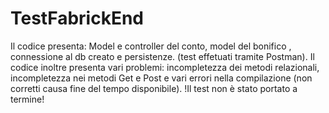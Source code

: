# TestFabrickEnd

Il codice presenta: 
Model e controller del conto, model del bonifico , connessione al db creato e persistenze.
(test effetuati tramite Postman).
Il codice inoltre presenta vari problemi:
incompletezza dei metodi relazionali, incompletezza nei metodi Get e Post e vari errori nella compilazione (non corretti causa fine del tempo disponibile).
!Il test non è stato portato a termine!
